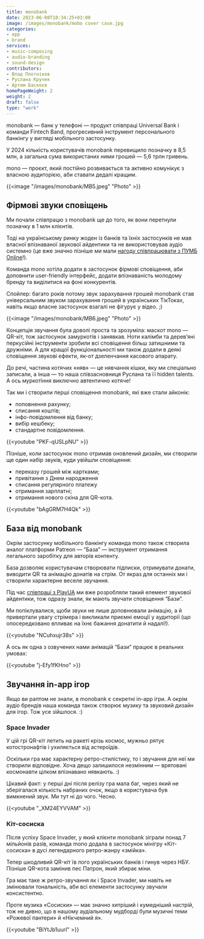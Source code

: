 ```yaml
---
title: monobank
date: 2023-06-08T18:34:25+03:00
image: /images/monobank/mobo cover case.jpg
categories: 
- app
- brand
services: 
- music-composing
- audio-branding
- sound-design
contributors:
- Влад Плотніков
- Руслана Кручек
- Артем Баскоєв
homePageWeight: 2
weight: 2
draft: false
type: "work"
---
```


monobank — банк у телефоні — продукт співпраці Universal Bank і команди Fintech Band, прогресивний інструмент персонального банкінгу у вигляді мобільного застосунку.

У 2024 кількість користувачів monobank перевищило позначку в 8,5 млн, а загальна сума використаних ними грошей — 5,6 трлн гривень.

mono — проєкт, який постійно розвивається та активно комунікує з власною аудиторією, аби ставати дедалі кращим.

{{<image "/images/monobank/MB5.jpeg" "Photo"  >}}

## Фірмові звуки сповіщень

Ми почали співпрацю з monobank ще до того, як вони перетнули позначку в 1 млн клієнтів. 

Тоді на українському ринку жоден із банків та їхніх застосунків не мав власної впізнаваної звукової айдентики та не використовував аудіо системно (це вже значно пізніше ми мали [нагоду співпрацювати з ПУМБ Online](/works/pumb-online)!).

Команда mono хотіла додати в застосунок фірмові сповіщення, аби доповнити user-friendly інтерфейс, додати впізнаваність молодому бренду та виділитися на фоні конкурентів.

Спойлер: багато років потому звук зарахування грошей monobank став універсальним звуком зарахування грошей в українських ТікТоках, навіть якщо власне застосунок взагалі не фігурує у відео. ;)

{{<image "/images/monobank/MB6.jpeg" "Photo"  >}}

Концепція звучання була доволі проста та зрозуміла: маскот mono — QR-кіт, тож застосунок замуркотів і занявкав. Ноти калімби та дерев’яні перкусійні інструменти зробили всі сповіщення більш затишними та дружніми. А для кращої функціональності ми також додали в деякі сповіщення звукові ефекти, як-от дзеленчання касового апарату.

До речі, частина котячих «няв» — це нявчання кішки, яку ми спеціально записали, а інша — то наша співзасновниця Руслана та її hidden talents. А ось муркотіння виключно автентично котяче!

Так ми і створили перші сповіщення monobank, які вже стали айконік:

- поповнення рахунку;
- списання коштів;
- інфо-повідомлення від банку;
- вибір кешбеку;
- стандартне повідомлення.

{{<youtube "PKF-qUSLpNU" >}}

Пізніше, коли застосунок mono отримав оновлений дизайн, ми створили ще один набір звуків, куди увійшли сповіщення:

- переказу грошей між картками;
- привітання з Днем народження
- списання регулярного платежу
- отримання зарплатні;
- отримання нового скіна для QR-кота.

{{<youtube "bAgGRM7H4Qk" >}}

## База від monobank

Окрім застосунку мобільного банкінгу команда mono також створила аналог платформи Patreon — “База” — інструмент отримання легального заробітку для авторів контенту.

База дозволяє користувачам створювати підписки, отримувати донати, виводити QR та анімацію донатів на стрім. От якраз для останніх ми і створили характерне веселе звучання.

Під час [співпраці з PlayUA](/works/playua) ми вже розробляли такий елемент звукової айдентики, тож одразу знали, як мають звучати сповіщення “Бази”. 

Ми попіклувалися, щоби звуки не лише доповнювали анімацію, а й привертали увагу стрімера і викликали приємні емоції у аудиторії (що опосередковано впливає на їхнє бажання донатити й надалі!).

{{<youtube "NCuhxujr38s" >}}

А ось як одна з озвучених нами анімацій “Бази” працює в реальних умовах:

{{<youtube "j-Efy1fKHno" >}}

## Звучання in-app ігор

Якщо ви раптом не знали, в monobank є секретні in-app ігри. А окрім аудіо брендів наша команда також створює музику та звуковий дизайн для ігор. Тож усе зійшлося. :)

### Space Invader

У цій грі QR-кіт летить на ракеті крізь космос, мужньо рятує котостронафтів і ухиляється від астероїдів.

Оскільки гра має характерну ретро-стилістику, то і звучання для неї ми створили відповідне. Хоча дещо залишилося незмінним — врятовані космонавти цілком впізнавано нявкають. :)

Цікавий факт: у перші дні після релізу гра мала баг, через який не зберігалася кількість набраних очок, якщо в користувача був вимкнений звук. Ми тут ні до чого. Чесно.

{{<youtube "_XM24EYVVAM" >}}

### Кіт-сосиска

Після успіху Space Invader, у який клієнти monobank зіграли понад 7 мільйонів разів, команда mono додала в застосунок мінігру «Кіт-сосиска» в дусі легендарного ретро-жанру «змійка».

Тепер шкодливий QR-кіт їв лого українських банків і гинув через НБУ. Пізніше QR-кота замінив пес Патрон, який збирає міни.

Гра має таке ж ретро-звучання як і Space Invader, ми навіть не змінювали тональність, аби всі елементи застосунку звучали консистентно.

Проте музика «Сосиски» — має значно хитріший і кумедніший настрій, тож не дивно, що в нашому аудіальному мудборді були музичні теми «Рожевої пантери» й «Нікчемний я».

{{<youtube "BiYtJb1uurI" >}}